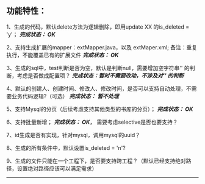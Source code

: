 ﻿
## 功能特性：
1、生成的代码，默认delete方法为逻辑删除，即用update XX 的is_deleted = 'y'；
**_完成状态： OK_**

2、支持生成扩展的mapper：extMapper.java，以及 extMaper.xml;
备注：重复执行，不能覆盖已有的扩展文件
**_完成状态： OK_**

3、生成的sql中，test判断是否为空，默认是判断null，需要增加空字符串'' 的判断，考虑是否做成配置项？
**_完成状态：暂时不需要改动，不涉及对'' 的判断_**

4、默认的创建人、创建时间、修改人、修改时间，是否可以支持自动处理，不需要业务代码逻辑?（可选）
**_完成状态： 暂不处理_**

5、支持Mysql的分页（后续考虑支持其他类型的书库的分页）；
**_完成状态： OK_**

6、支持批量新增；
**_完成状态： OK_**， 需要考虑selective是否也要支持？

7、id生成是否有实现，针对mysql，调用mysql的uuid？

8、生成的所有条件中，默认设置is_deleted = 'n'?

9、生成的文件只能在一个工程下，是否要支持跨工程？（默认已经支持绝对路径，设置绝对路径应该可以满足需求）

------------------------------
